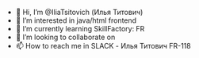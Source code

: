 - 👋 Hi, I’m @IliaTsitovich (Илья Титович)
- 👀 I’m interested in java/html frontend 
- 🌱 I’m currently learning SkillFactory: FR
- 💞️ I’m looking to collaborate on 
- 📫 How to reach me in SLACK - Илья Титович FR-118



